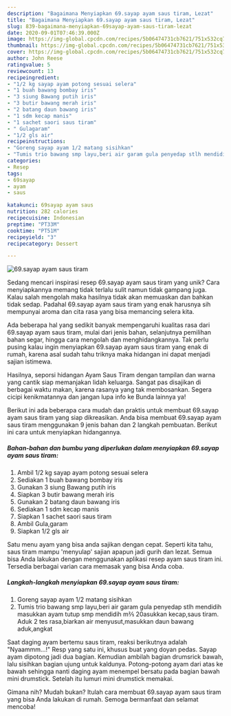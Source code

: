 ```yaml
---
description: "Bagaimana Menyiapkan 69.sayap ayam saus tiram, Lezat"
title: "Bagaimana Menyiapkan 69.sayap ayam saus tiram, Lezat"
slug: 839-bagaimana-menyiapkan-69sayap-ayam-saus-tiram-lezat
date: 2020-09-01T07:46:39.000Z
image: https://img-global.cpcdn.com/recipes/5b06474731cb7621/751x532cq70/69sayap-ayam-saus-tiram-foto-resep-utama.jpg
thumbnail: https://img-global.cpcdn.com/recipes/5b06474731cb7621/751x532cq70/69sayap-ayam-saus-tiram-foto-resep-utama.jpg
cover: https://img-global.cpcdn.com/recipes/5b06474731cb7621/751x532cq70/69sayap-ayam-saus-tiram-foto-resep-utama.jpg
author: John Reese
ratingvalue: 5
reviewcount: 13
recipeingredient:
- "1/2 kg sayap ayam potong sesuai selera"
- "1 buah bawang bombay iris"
- "3 siung Bawang putih iris"
- "3 butir bawang merah iris"
- "2 batang daun bawang iris"
- "1 sdm kecap manis"
- "1 sachet saori saus tiram"
- " Gulagaram"
- "1/2 gls air"
recipeinstructions:
- "Goreng sayap ayam 1/2 matang sisihkan"
- "Tumis trio bawang smp layu,beri air garam gula penyedap stlh mendidih masukkan ayam tutup smp mendidih m⅖ 20asukkan kecap,saus tiram. Aduk 2 tes rasa,biarkan air menyusut,masukkan daun bawang aduk,angkat"
categories:
- Resep
tags:
- 69sayap
- ayam
- saus

katakunci: 69sayap ayam saus 
nutrition: 282 calories
recipecuisine: Indonesian
preptime: "PT33M"
cooktime: "PT51M"
recipeyield: "3"
recipecategory: Dessert

---
```



![69.sayap ayam saus tiram](https://img-global.cpcdn.com/recipes/5b06474731cb7621/751x532cq70/69sayap-ayam-saus-tiram-foto-resep-utama.jpg)

Sedang mencari inspirasi resep 69.sayap ayam saus tiram yang unik? Cara menyiapkannya memang tidak terlalu sulit namun tidak gampang juga. Kalau salah mengolah maka hasilnya tidak akan memuaskan dan bahkan tidak sedap. Padahal 69.sayap ayam saus tiram yang enak harusnya sih mempunyai aroma dan cita rasa yang bisa memancing selera kita.

Ada beberapa hal yang sedikit banyak mempengaruhi kualitas rasa dari 69.sayap ayam saus tiram, mulai dari jenis bahan, selanjutnya pemilihan bahan segar, hingga cara mengolah dan menghidangkannya. Tak perlu pusing kalau ingin menyiapkan 69.sayap ayam saus tiram yang enak di rumah, karena asal sudah tahu triknya maka hidangan ini dapat menjadi sajian istimewa.

Hasilnya, seporsi hidangan Ayam Saus Tiram dengan tampilan dan warna yang cantik siap memanjakan lidah keluarga. Sangat pas disajikan di berbagai waktu makan, karena rasanya yang tak membosankan. Segera cicipi kenikmatannya dan jangan lupa info ke Bunda lainnya ya!


Berikut ini ada beberapa cara mudah dan praktis untuk membuat 69.sayap ayam saus tiram yang siap dikreasikan. Anda bisa membuat 69.sayap ayam saus tiram menggunakan 9 jenis bahan dan 2 langkah pembuatan. Berikut ini cara untuk menyiapkan hidangannya.

<!--inarticleads1-->

##### Bahan-bahan dan bumbu yang diperlukan dalam menyiapkan 69.sayap ayam saus tiram:

1. Ambil 1/2 kg sayap ayam potong sesuai selera
1. Sediakan 1 buah bawang bombay iris
1. Gunakan 3 siung Bawang putih iris
1. Siapkan 3 butir bawang merah iris
1. Gunakan 2 batang daun bawang iris
1. Sediakan 1 sdm kecap manis
1. Siapkan 1 sachet saori saus tiram
1. Ambil  Gula,garam
1. Siapkan 1/2 gls air


Satu menu ayam yang bisa anda sajikan dengan cepat. Seperti kita tahu, saus tiram mampu &#39;menyulap&#39; sajian apapun jadi gurih dan lezat. Semua bisa Anda lakukan dengan menggunakan aplikasi resep ayam saus tiram ini. Tersedia berbagai varian cara memasak yang bisa Anda coba. 

<!--inarticleads2-->

##### Langkah-langkah menyiapkan 69.sayap ayam saus tiram:

1. Goreng sayap ayam 1/2 matang sisihkan
1. Tumis trio bawang smp layu,beri air garam gula penyedap stlh mendidih masukkan ayam tutup smp mendidih m⅖ 20asukkan kecap,saus tiram. Aduk 2 tes rasa,biarkan air menyusut,masukkan daun bawang aduk,angkat


Saat daging ayam bertemu saus tiram, reaksi berikutnya adalah &#34;Nyaammm…!&#34; Resp yang satu ini, khusus buat yang doyan pedas. Sayap ayam dipotong jadi dua bagian. Kemudian ambilah bagian drumsrick bawah, lalu sisihkan bagian ujung untuk kaldunya. Potong-potong ayam dari atas ke bawah sehingga nanti daging ayam menempel bersatu pada bagian bawah mini drumstick. Setelah itu lumuri mini drumstick memakai. 

Gimana nih? Mudah bukan? Itulah cara membuat 69.sayap ayam saus tiram yang bisa Anda lakukan di rumah. Semoga bermanfaat dan selamat mencoba!

